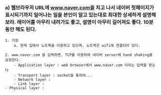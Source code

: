 ### a) 웹브라우저 URL에 www.naver.com을 치고 나서 네이버 첫페이지가 표시되기까지 일어나는 일을 본인이 알고 있는대로 최대한 상세하게 설명해 보라. 레이어를 아무리 내려가도 좋고, 설명이 아무리 길어져도 좋다. 10분 동안 해도 된다.

	1. 가정 
		a. 현재 집에서 노트북을 이용하고 있으며, 노트북은 wifi에 연결되어 있다.
    
	2. www.naver.com 을 입력하면, TCP를 이용하여 네이버 server에 hand shaking을 요청한다.
		- Application layer : web browser에서 www.naver.com 이라는 입력을 받는다
		- Transport layer : socket을 통하여...
		- Network layer : 
		- Link layer : 
    - Physical layer : 
